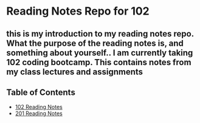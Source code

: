# Reading Notes Repo for 102

## this is my introduction to my reading notes repo. What the purpose of the reading notes is, and something about yourself.. I am currently taking 102 coding bootcamp. This contains notes from my class lectures and assignments

## Table of Contents

- [102 Reading Notes](102/102-TOC.md)
- [201 Reading Notes](201/201-TOC.md)
